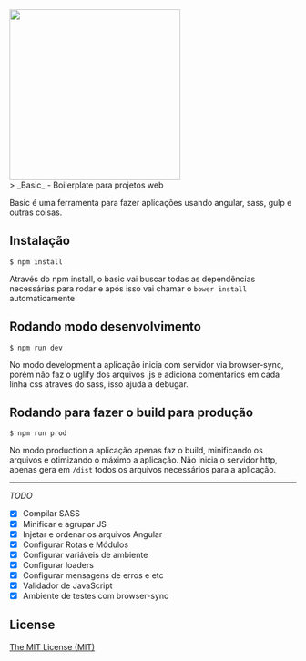 <img src="http://logo.basic.surge.sh/basic.png" width="300px">

<br>
> _Basic_ - Boilerplate para projetos web

Basic é uma ferramenta para fazer aplicações usando angular, sass, gulp e outras coisas.


## Instalação

```shell
$ npm install
```
Através do npm install, o basic vai buscar todas as dependências necessárias para rodar e após isso vai chamar o `bower install` automaticamente

## Rodando modo desenvolvimento
```shell
$ npm run dev
```
No modo development a aplicação inicia com servidor via browser-sync, porém não faz o uglify dos arquivos .js e adiciona comentários em cada linha css através do sass, isso ajuda a debugar.


## Rodando para fazer o build para produção
```shell
$ npm run prod
```
No modo production a aplicação apenas faz o build, minificando os arquivos e otimizando o máximo a aplicação. Não inicia o servidor http, apenas gera em `/dist` todos os arquivos necessários para a aplicação.


___
*TODO*

- [x] Compilar SASS  
- [x] Minificar e agrupar JS 
- [x] Injetar e ordenar os arquivos Angular 
- [x] Configurar Rotas e Módulos 
- [x] Configurar variáveis de ambiente 
- [x] Configurar loaders 
- [x] Configurar mensagens de erros e etc 
- [x] Validador de JavaScript 
- [x] Ambiente de testes com browser-sync 

## License

[The MIT License (MIT)](http://opensource.org/licenses/mit-license.php)
